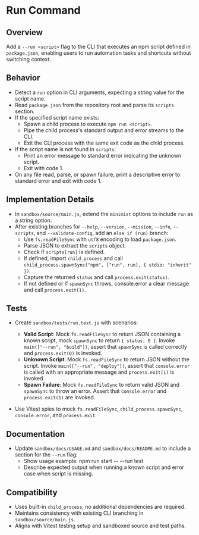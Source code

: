 # Run Command

## Overview
Add a `--run <script>` flag to the CLI that executes an npm script defined in `package.json`, enabling users to run automation tasks and shortcuts without switching context.

## Behavior

- Detect a `run` option in CLI arguments, expecting a string value for the script name.
- Read `package.json` from the repository root and parse its `scripts` section.
- If the specified script name exists:
  - Spawn a child process to execute `npm run <script>`.
  - Pipe the child process's standard output and error streams to the CLI.
  - Exit the CLI process with the same exit code as the child process.
- If the script name is not found in `scripts`:
  - Print an error message to standard error indicating the unknown script.
  - Exit with code 1.
- On any file read, parse, or spawn failure, print a descriptive error to standard error and exit with code 1.

## Implementation Details

- In `sandbox/source/main.js`, extend the `minimist` options to include `run` as a string option.
- After existing branches for `--help`, `--version`, `--mission`, `--info`, `--scripts`, and `--validate-config`, add an `else if (run)` branch:
  - Use `fs.readFileSync` with `utf8` encoding to load `package.json`.
  - Parse JSON to extract the `scripts` object.
  - Check if `scripts[run]` is defined.
  - If defined, import `child_process` and call `child_process.spawnSync("npm", ["run", run], { stdio: "inherit" })`.
  - Capture the returned `status` and call `process.exit(status)`.
  - If not defined or if `spawnSync` throws, console.error a clear message and call `process.exit(1)`.

## Tests

- Create `sandbox/tests/run.test.js` with scenarios:
  - **Valid Script**: Mock `fs.readFileSync` to return JSON containing a known script, mock `spawnSync` to return `{ status: 0 }`. Invoke `main(["--run", "build"])`, assert that `spawnSync` is called correctly and `process.exit(0)` is invoked.
  - **Unknown Script**: Mock `fs.readFileSync` to return JSON without the script. Invoke `main(["--run", "deploy"])`, assert that `console.error` is called with an appropriate message and `process.exit(1)` is invoked.
  - **Spawn Failure**: Mock `fs.readFileSync` to return valid JSON and `spawnSync` to throw an error. Assert that `console.error` and `process.exit(1)` are invoked.

- Use Vitest spies to mock `fs.readFileSync`, `child_process.spawnSync`, `console.error`, and `process.exit`.

## Documentation

- Update `sandbox/docs/USAGE.md` and `sandbox/docs/README.md` to include a section for the `--run` flag:
  - Show usage example:
    npm run start -- --run test
  - Describe expected output when running a known script and error case when script is missing.

## Compatibility

- Uses built-in `child_process`; no additional dependencies are required.
- Maintains consistency with existing CLI branching in `sandbox/source/main.js`.
- Aligns with Vitest testing setup and sandboxed source and test paths.